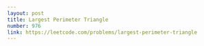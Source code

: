 ```yaml
---
layout: post
title: Largest Perimeter Triangle
number: 976
link: https://leetcode.com/problems/largest-perimeter-triangle
---
```

